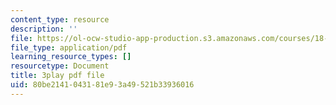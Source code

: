 ```yaml
---
content_type: resource
description: ''
file: https://ol-ocw-studio-app-production.s3.amazonaws.com/courses/18-01sc-single-variable-calculus-fall-2010/80be2141043181e93a49521b33936016_iHErQuZ8M-I.pdf
file_type: application/pdf
learning_resource_types: []
resourcetype: Document
title: 3play pdf file
uid: 80be2141-0431-81e9-3a49-521b33936016
---
```


